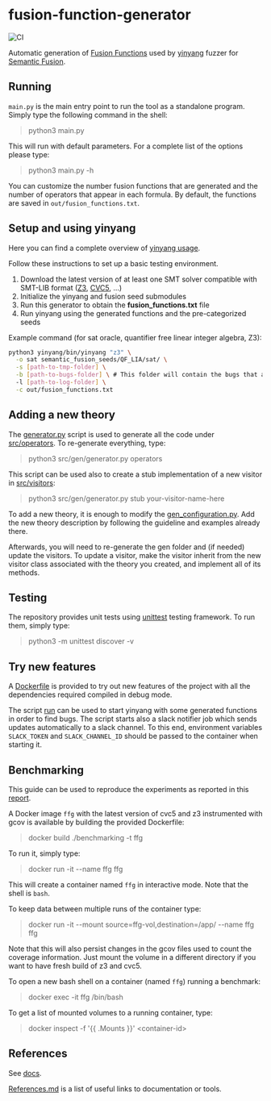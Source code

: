 # fusion-function-generator

![CI](https://github.com/nicdard/fusion-function-generator/actions/workflows/ci.yml/badge.svg)

Automatic generation of [Fusion Functions](https://yinyang.readthedocs.io/en/latest/fusion.html#fusion-functions) 
used by 
[yinyang](https://yinyang.readthedocs.io/en/latest/index.html) fuzzer for [Semantic Fusion](https://yinyang.readthedocs.io/en/latest/fusion.html).

## Running

`main.py` is the main entry point to run the tool as a standalone program. Simply type the following command in the shell:

> python3 main.py

This will run with default parameters. For a complete list of the options please type:

> python3 main.py -h

You can customize the number fusion functions that are generated and the number of operators that appear in each formula.
By default, the functions are saved in `out/fusion_functions.txt`.

## Setup and using yinyang

Here you can find a complete overview of [yinyang usage](https://yinyang.readthedocs.io/en/latest/fusion.html#usage).

Follow these instructions to set up a basic testing environment.

1. Download the latest version of at least one SMT solver compatible with SMT-LIB format ([Z3](https://github.com/Z3Prover/z3/releases), [CVC5](https://github.com/cvc5/cvc5/releases), ...)
2. Initialize the yinyang and fusion seed submodules
3. Run this generator to obtain the **fusion_functions.txt** file
4. Run yinyang using the generated functions and the pre-categorized seeds

Example command (for sat oracle, quantifier free linear integer algebra, Z3):

```bash
python3 yinyang/bin/yinyang "z3" \
  -o sat semantic_fusion_seeds/QF_LIA/sat/ \
  -s [path-to-tmp-folder] \
  -b [path-to-bugs-folder] \ # This folder will contain the bugs that are found during yinyang execution 
  -l [path-to-log-folder] \
  -c out/fusion_functions.txt 
```


## Adding a new theory

The [generator.py](src/gen/generator.py) script is used to generate all the code under [src/operators](src/operators).
To re-generate everything, type:

> python3 src/gen/generator.py operators

This script can be used also to create a stub implementation of a new visitor in [src/visitors](src/visitors):

> python3 src/gen/generator.py stub your-visitor-name-here

To add a new theory, it is enough to modify the [gen_configuration.py](src/gen/gen_configuration.py). 
Add the new theory description by following the guideline and examples already there.

Afterwards, you will need to re-generate the gen folder and (if needed) update the visitors.
To update a visitor, make the visitor inherit from the new visitor class associated with the theory you created,
and implement all of its methods.


## Testing

The repository provides unit tests using [unittest](https://docs.python.org/3/library/unittest.html) testing framework.
To run them, simply type:

> python3 -m unittest discover -v

## Try new features

A [Dockerfile](./Dockerfile) is provided to try out new features of the project with all the dependencies required compiled in debug mode.

The script [run](scripts/run.sh) can be used to start yinyang with some generated functions in order to find bugs.
The script starts also a slack notifier job which sends updates automatically to a slack channel.
To this end, environment variables `SLACK_TOKEN` and `SLACK_CHANNEL_ID` should be passed to the container when starting it.

## Benchmarking

This guide can be used to reproduce the experiments as reported in this [report](./docs/AST_Final_Report.pdf).

A Docker image `ffg` with the latest version of cvc5 and z3 instrumented with gcov is available by building the provided Dockerfile:

> docker build ./benchmarking -t ffg

To run it, simply type:

> docker run -it --name ffg ffg

This will create a container named `ffg` in interactive mode. Note that the shell is `bash`.

To keep data between multiple runs of the container type:

> docker run -it --mount source=ffg-vol,destination=/app/ --name ffg ffg

Note that this will also persist changes in the gcov files used to count the coverage information.
Just mount the volume in a different directory if you want to have fresh build of z3 and cvc5.

To open a new bash shell on a container (named `ffg`) running a benchmark:

> docker exec -it ffg /bin/bash

To get a list of mounted volumes to a running container, type:

> docker inspect -f '{{ .Mounts }}' \<container-id\>

## References

See [docs](docs).

[References.md](docs/References.md) is a list of useful links to documentation or tools.
